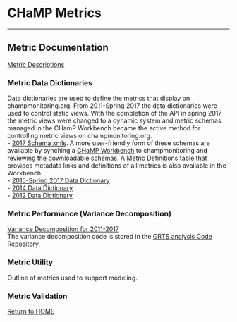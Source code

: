 # CHaMP Metrics

----------
## Metric Documentation

[Metric Descriptions](https://github.com/SouthForkResearch/CHaMP_Metrics/wiki)

### Metric Data Dictionaries
Data dictionaries are used to define the metrics that display on champmonitoring.org.  From 2011-Spring 2017 the data dictionaries were used to control static views.  With the completion of the API in spring 2017 the metric views were changed to a dynamic system and metric schemas managed in the CHamP Workbench became the active method for controlling metric views on champmonitoring.org.  
	- [2017 Schema xmls](https://github.com/SouthForkResearch/CHaMP_Metrics/tree/master/xml).  A more user-friendly form of these schemas are available by synching a [CHaMP Workbench](http://workbench.northarrowresearch.com/) to champmonitoring and reviewing the downloadable schemas.  A [Metric Definitions](http://workbench.northarrowresearch.com/Data_Menu/MetricDefinitions.html) table that provides metadata links and definitions of all metrics is also available in the Workbench.   
	- [2015-Spring 2017 Data Dictionary](https://www.dropbox.com/s/fop4q2mr2a9t972/MetricsDataDictionary-2015_current20160517.xlsx?dl=0)  
	- [2014 Data Dictionary](https://www.dropbox.com/s/lkpcyrmtlouv5j2/MetricsDataDictionary-2014.xlsx?dl=0)  
	- [2012 Data Dictionary](https://www.dropbox.com/s/qu38dympm7nt7lq/CHaMPDataDictionary2012.xlsx?dl=0)  

### Metric Performance (Variance Decomposition)
[Variance Decomposition for 2011-2017](https://www.dropbox.com/s/fubr0xn118n24dx/CHaMP%20Variance%20Decomposition_All%20CHaMP%20Metrics.jpg?dl=0)    
The variance decomposition code is stored in the [GRTS analysis Code Repository](https://southforkresearch.github.io/CHaMP-Status-and-Trend-Roll-Ups/).     

### Metric Utility
Outline of metrics used to support modeling.

### Metric Validation



[Return to HOME](README.md)
